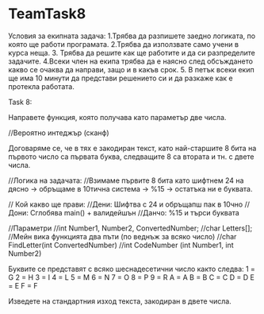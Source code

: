 # TeamTask8

Условия за екипната задача:
1.Трябва да разпишете заедно логиката, по която ще работи програмата.
2.Трябва да използвате само учени в курса неща. 
3. Трябва да решите как ще работите и да си разпределите задачите.
4.Всеки член на екипа трябва да е наясно след обсъждането какво се очаква да направи, защо и в какъв срок. 
5. В петък всеки екип ще има 10 минути да представи решението си и да разкаже как е протекла работата.


Task 8:

Направете функция, която получава като параметър две числа.

//Вероятно интеджър (сканф)

 Договаряме се, че в тях е закодиран текст, като най-старшите 8 бита на първото число са първата буква, следващите 8 са втората и тн. с двете числа. 

 //Логика на задачата: 
 //Взимаме първите 8 бита като шифтнем 24 на дясно -> обръщаме в 10тична система -> %15 -> остатъка ни е буквата.

// Кой какво ще прави:
 //Дени: Шифтва с 24 и обръщапш пак в 10чно
 //Дони: Сглобява main() + валидейшън
 //Данчо: %15 и търси буквата


//Параметри
//int Number1, Number2, ConvertedNumber;
//char Letters[];
//Мейн вика функцията два пъти (по веднъж за всяко число)
//char FindLetter(int ConvertedNumber)
//int CodeNumber (int Number1, int Number2)

 Буквите се представят с всяко шеснадесетични число както следва: 
1 = G 
2 = H 
3 = I 
4 = L 
5 = M 
6 = N
7 = O 
8 = P 
9 = R 
A = A 
B = B 
C = C 
D = D 
E = E
F = F 

Изведете на стандартния изход текста, закодиран в двете числа. 


